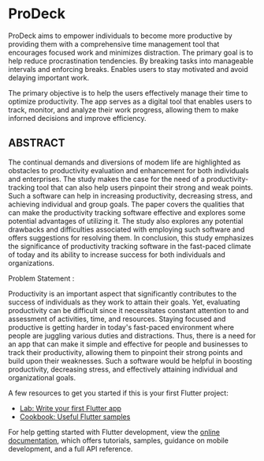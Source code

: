 # ProDeck

ProDeck aims to empower individuals to become more productive by providing them with a comprehensive time management tool that encourages focused work and minimizes distraction. The primary goal is to help reduce procrastination tendencies. By breaking tasks into manageable intervals and enforcing breaks. Enables users to stay motivated and
avoid delaying important work.

The primary objective is to help the users effectively manage their time to optimize productivity. The app serves as a digital tool that enables users to track, monitor, and analyze their work progress, allowing them to make inforned decisions and improve efficiency.



## ABSTRACT 

The continual demands and diversions of modem life are highlighted as obstacles to productivity evaluation and enhancement for both individuals and enterprises. The study makes the case for the need of a productivity-tracking tool that can also help users pinpoint their strong and weak points. Such a software can help in increasing productivity, decreasing stress, and achieving individual and group goals. The paper covers the qualities that can make the productivity tracking software effective and explores some potential advantages of utilizing it. The study also explores any potential drawbacks and difficulties associated with employing such software and offers suggestions for resolving them. In conclusion, this study emphasizes the significance of productivity tracking software in the fast-paced climate of today and its ability to increase success for both individuals and organizations.

Problem Statement :

Productivity is an important aspect that significantly contributes to the success of individuals as they work to attain their goals. Yet, evaluating productivity can be difficult since it necessitates constant attention to and assessment of activities, time, and resources. Staying focused and productive is getting harder in today's fast-paced environment where people are juggling various duties and distractions. Thus, there is a need for an app that can make it simple and effective for people and businesses to track their productivity, allowing them to pinpoint their strong points and build upon their weaknesses. Such a software would be helpful in boosting productivity, decreasing stress, and effectively attaining individual and
organizational goals.

A few resources to get you started if this is your first Flutter project:

- [Lab: Write your first Flutter app](https://docs.flutter.dev/get-started/codelab)
- [Cookbook: Useful Flutter samples](https://docs.flutter.dev/cookbook)

For help getting started with Flutter development, view the
[online documentation](https://docs.flutter.dev/), which offers tutorials,
samples, guidance on mobile development, and a full API reference.
